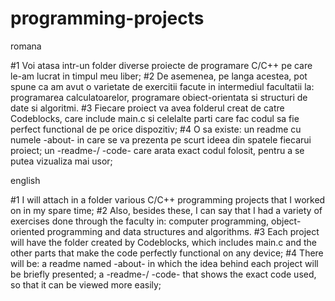 # programming-projects

romana 

#1 Voi atasa intr-un folder diverse proiecte de programare C/C++ pe care le-am lucrat in timpul meu liber;
#2 De asemenea, pe langa acestea, pot spune ca am avut o varietate de exercitii facute in intermediul facultatii la: programarea calculatoarelor, programare obiect-orientata si structuri de date si algoritmi.
#3 Fiecare proiect va avea folderul creat de catre Codeblocks, care include main.c si celelalte parti care fac codul sa fie perfect functional de pe orice dispozitiv;
#4 O sa existe: un readme cu numele -about- in care se va prezenta pe scurt ideea din spatele fiecarui proiect; un -readme-/ -code- care arata exact codul folosit, pentru a se putea vizualiza mai usor;

english

#1 I will attach in a folder various C/C++ programming projects that I worked on in my spare time;
#2 Also, besides these, I can say that I had a variety of exercises done through the faculty in: computer programming, object-oriented programming and data structures and algorithms.
#3 Each project will have the folder created by Codeblocks, which includes main.c and the other parts that make the code perfectly functional on any device;
#4 There will be: a readme named -about- in which the idea behind each project will be briefly presented; a -readme-/ -code- that shows the exact code used, so that it can be viewed more easily;
